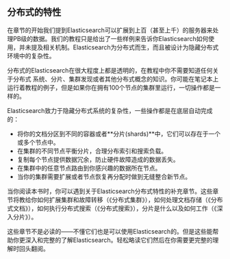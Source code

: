 ## 分布式的特性

在章节的开始我们提到Elasticsearch可以扩展到上百（甚至上千）的服务器来处理PB级的数据。我们的教程只是给出了一些样例来告诉你Elasticsearch如何使用，并未提及相关机制。Elasticsearch为分布式而生，而且被设计为隐藏分布式环境中的复杂性。

分布式的Elasticsearch在很大程度上都是透明的，在教程中你不需要知道任何关于分布式 系统、分片、集群发现或者其他分布式概念的知识。你可能在笔记本上运行着教程的例子，但是如果你在拥有100个节点的集群里运行，一切操作都是一样的。

Elasticsearch致力于隐藏分布式系统的复杂性，一些操作都是在底层自动完成的：

* 将你的文档分区到不同的容器或者**分片(shards)**中，它们可以存在于一个或多个节点中。
* 在集群的不同节点平衡分片，合理分布索引和搜索负载。
* 复制每个节点提供数据冗余，防止硬件故障造成的数据丢失。
* 在集群中的任意节点路由到你感兴趣的数据所在节点。
* 当你的集群需要扩展或者节点恢复再分配时做到无缝整合新节点。

当你阅读本书时，你可以遇到关于Elasticsearch分布式特性的补充章节。这些章节将教给你如何扩展集群和故障转移（《分布式集群》），如何处理文档存储（《分布式文档》），如何执行分布式搜索（《分布式搜索》），分片是什么以及如何工作（《深入分片》）。

这些章节不是必读的——不懂它们也是可以使用Elasticsearch的。但是这些能帮助你更深入和完整的了解Elasticsearch。轻松略读它们然后在你需要更完整的理解时回头翻阅。
